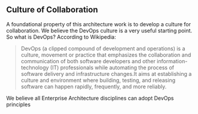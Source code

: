 ## Culture of Collaboration
A foundational property of this architecture work is to develop a culture for collaboration. We believe the DevOps culture is a very useful starting point. So what is DevOps? According to Wikipedia:

> DevOps (a clipped compound of development and operations) is a culture, movement or practice that emphasizes the collaboration and communication of both software developers and other information-technology (IT) professionals while automating the process of software delivery and infrastructure changes.It aims at establishing a culture and environment where building, testing, and releasing software can happen rapidly, frequently, and more reliably.

We believe all Enterprise Architecture disciplines can adopt DevOps principles
